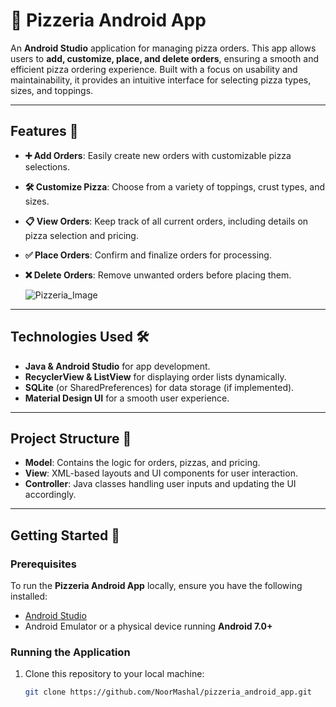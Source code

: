 # 🍕 Pizzeria Android App  

An **Android Studio** application for managing pizza orders. This app allows users to **add, customize, place, and delete orders**, ensuring a smooth and efficient pizza ordering experience. Built with a focus on usability and maintainability, it provides an intuitive interface for selecting pizza types, sizes, and toppings.

---

## Features 🚀  

- **➕ Add Orders**: Easily create new orders with customizable pizza selections.  
- **🛠️ Customize Pizza**: Choose from a variety of toppings, crust types, and sizes.  
- **📋 View Orders**: Keep track of all current orders, including details on pizza selection and pricing.  
- **✅ Place Orders**: Confirm and finalize orders for processing.  
- **❌ Delete Orders**: Remove unwanted orders before placing them.

  ![Pizzeria_Image](https://i.imgur.com/tevkn8A.png)  

---

## Technologies Used 🛠️  

- **Java & Android Studio** for app development.  
- **RecyclerView & ListView** for displaying order lists dynamically.  
- **SQLite** (or SharedPreferences) for data storage (if implemented).  
- **Material Design UI** for a smooth user experience.  

---

## Project Structure 📂  

- **Model**: Contains the logic for orders, pizzas, and pricing.  
- **View**: XML-based layouts and UI components for user interaction.  
- **Controller**: Java classes handling user inputs and updating the UI accordingly.  

---

## Getting Started 🏁  

### Prerequisites  

To run the **Pizzeria Android App** locally, ensure you have the following installed:  

- [Android Studio](https://developer.android.com/studio)  
- Android Emulator or a physical device running **Android 7.0+**  

### Running the Application  

1. Clone this repository to your local machine:  

   ```bash
   git clone https://github.com/NoorMashal/pizzeria_android_app.git
